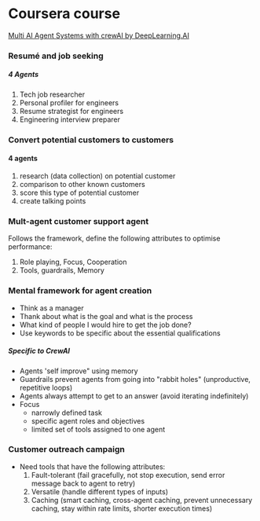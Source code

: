 # Coursera course
[Multi AI Agent Systems with crewAI by DeepLearning.AI](https://www.coursera.org/projects/multi-ai-agent-systems-with-crewai)

### Resumé and job seeking
##### 4 Agents
1. Tech job researcher
2. Personal profiler for engineers
3. Resume strategist for engineers
4. Engineering interview preparer

### Convert potential customers to customers
#### 4 agents
1. research (data collection) on potential customer
2. comparison to other known customers
3. score this type of potential customer
4. create talking points

### Mult-agent customer support agent
Follows the framework, define the following attributes to optimise performance:
1. Role playing, Focus, Cooperation
2. Tools, guardrails, Memory

### Mental framework for agent creation
* Think as a manager
* Thank about what is the goal and what is the process
* What kind of people I would hire to get the job done?
* Use keywords to be specific about the essential qualifications
##### Specific to CrewAI
* Agents 'self improve" using memory
* Guardrails prevent agents from going into "rabbit holes" (unproductive, repetitive loops)
* Agents always attempt to get to an answer (avoid iterating indefinitely)
* Focus
  * narrowly defined task
  * specific agent roles and objectives
  * limited set of tools assigned to one agent

### Customer outreach campaign
* Need tools that have the following attributes:
  1. Fault-tolerant (fail gracefully, not stop execution, send error message back to agent to retry)
  2. Versatile (handle different types of inputs)
  3. Caching (smart caching, cross-agent caching, prevent unnecessary caching, stay within rate limits, shorter execution times)
